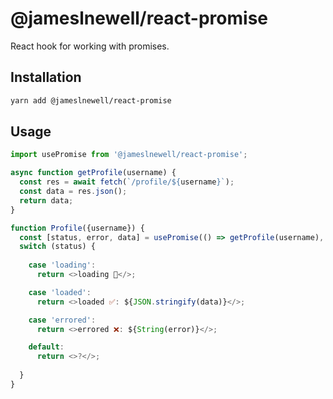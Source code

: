 # @jameslnewell/react-promise

React hook for working with promises.

## Installation

```bash
yarn add @jameslnewell/react-promise
```

## Usage

```js
import usePromise from '@jameslnewell/react-promise';

async function getProfile(username) {
  const res = await fetch(`/profile/${username}`);
  const data = res.json();
  return data;
}

function Profile({username}) {
  const [status, error, data] = usePromise(() => getProfile(username), [username]);
  switch (status) {
    
    case 'loading':
      return <>loading 🔄</>;

    case 'loaded':
      return <>loaded ✅: ${JSON.stringify(data)}</>;

    case 'errored':
      return <>errored ❌: ${String(error)}</>;

    default:
      return <>?</>;
      
  }
}

```
